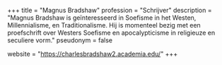 +++
title       = "Magnus Bradshaw"
profession  = "Schrijver"
description = "Magnus Bradshaw is geïnteresseerd in Soefisme in het Westen, Millennialisme, en Traditionalisme. Hij is momenteel bezig met een proefschrift over Westers Soefisme en apocalypticisme in religieuze en seculiere vorm."
pseudonym   = false

website = "https://charlesbradshaw2.academia.edu/"
+++
